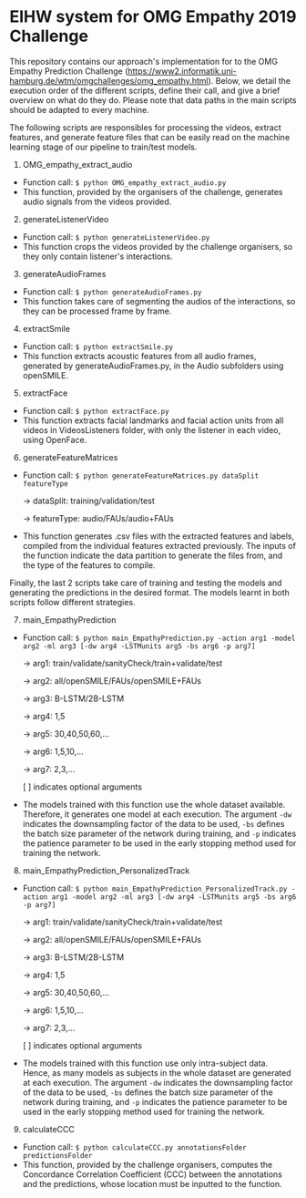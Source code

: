 # EIHW system for OMG Empathy 2019 Challenge

This repository contains our approach's implementation for to the OMG Empathy Prediction Challenge (https://www2.informatik.uni-hamburg.de/wtm/omgchallenges/omg_empathy.html). Below, we detail the execution order of the different scripts, define their call, and give a brief overview on what do they do. Please note that data paths in the main scripts should be adapted to every machine.

The following scripts are responsibles for processing the videos, extract features, and generate feature files that can be easily read on the machine learning stage of our pipeline to train/test models. 

1) OMG_empathy_extract_audio

* Function call: `$ python OMG_empathy_extract_audio.py`
* This function, provided by the organisers of the challenge, generates audio signals from the videos provided.

2) generateListenerVideo

* Function call: `$ python generateListenerVideo.py`
* This function crops the videos provided by the challenge organisers, so they only contain listener's interactions.

3) generateAudioFrames

* Function call: `$ python generateAudioFrames.py`
* This function takes care of segmenting the audios of the interactions, so they can be processed frame by frame.

4) extractSmile

* Function call: `$ python extractSmile.py`
* This function extracts acoustic features from all audio frames, generated by generateAudioFrames.py, in the Audio subfolders using openSMILE.

5) extractFace

* Function call: `$ python extractFace.py`
* This function extracts facial landmarks and facial action units from all videos in VideosListeners folder, with only the listener in each video, using OpenFace.

6) generateFeatureMatrices

* Function call: `$ python generateFeatureMatrices.py dataSplit featureType`

	-> dataSplit: training/validation/test
	
	-> featureType: audio/FAUs/audio+FAUs

* This function generates .csv files with the extracted features and labels, compiled from the individual features extracted previously. The inputs of the function indicate the data partition to generate the files from, and the type of the features to compile.

Finally, the last 2 scripts take care of training and testing the models and generating the predictions in the desired format. The models learnt in both scripts follow different strategies.

7) main_EmpathyPrediction

* Function call: `$ python main_EmpathyPrediction.py -action arg1 -model arg2 -ml arg3 [-dw arg4 -LSTMunits arg5 -bs arg6 -p arg7]`

	-> arg1: train/validate/sanityCheck/train+validate/test
	
 	-> arg2: all/openSMILE/FAUs/openSMILE+FAUs
	
	-> arg3: B-LSTM/2B-LSTM
	
	-> arg4: 1,5
	
	-> arg5: 30,40,50,60,...
	
	-> arg6: 1,5,10,...
	
	-> arg7: 2,3,...

	[ ] indicates optional arguments

* The models trained with this function use the whole dataset available. Therefore, it generates one model at each execution. The argument `-dw` indicates the downsampling factor of the data to be used, `-bs` defines the batch size parameter of the network during training, and `-p` indicates the patience parameter to be used in the early stopping method used for training the network.

8) main_EmpathyPrediction_PersonalizedTrack

* Function call: `$ python main_EmpathyPrediction_PersonalizedTrack.py -action arg1 -model arg2 -ml arg3 [-dw arg4 -LSTMunits arg5 -bs arg6 -p arg7]`

	-> arg1: train/validate/sanityCheck/train+validate/test
	
 	-> arg2: all/openSMILE/FAUs/openSMILE+FAUs
	
	-> arg3: B-LSTM/2B-LSTM
	
	-> arg4: 1,5
	
	-> arg5: 30,40,50,60,...
	
	-> arg6: 1,5,10,...
	
	-> arg7: 2,3,...

	[ ] indicates optional arguments

* The models trained with this function use only intra-subject data. Hence, as many models as subjects in the whole dataset are generated at each execution. The argument `-dw` indicates the downsampling factor of the data to be used, `-bs` defines the batch size parameter of the network during training, and `-p` indicates the patience parameter to be used in the early stopping method used for training the network.

9) calculateCCC

* Function call: `$ python calculateCCC.py annotationsFolder predictionsFolder`
* This function, provided by the challenge organisers, computes the Concordance Correlation Coefficient (CCC) between the annotations and the predictions, whose location must be inputted to the function.
